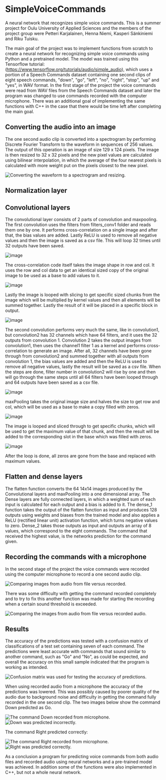 # SimpleVoiceCommands
A neural network that recognizes simple voice commands. 
This is a summer project for Oulu University of Applied Sciences and the members of the project group were Petteri Karjalainen, Henna Niemi, Kasperi Sänkiniemi and Riku Tuisku.

The main goal of the project was to implement functions from scratch to create a neural network for recognizing simple voice commands using Python and a pretrained model. The model was trained using this Tensorflow tutorial: (https://www.tensorflow.org/tutorials/audio/simple_audio), which uses a portion of a Speech Commands dataset containing one second clips of eight speech commands, "down", "go", "left", "no", "right", "stop", "up" and "yes", in WAV format. In the first stage of the project the voice commands were read from WAV files from the Speech Commands dataset and later the program was changed to use commands recorded with the computer microphone. There was an additional goal of implementing the same functions with C++ in the case that there would be time left after completing the main goal.

## Converting the audio into an image
The one second audio clip is converted into a spectrogram by performing Discrete Fourier Transform to the waveform in sequences of 256 values. The output of this operation is an image of size 129 x 124 pixels. The image is then resized to 32 x 32 pixels and the new pixel values are calculated using bilinear interpolation, in which the average of the four nearest pixels is calculated with more weight put on the pixels closest to the new pixel.

![Converting the waveform to a spectrogram and resizing.](images/wav_spec_resized_file1.png "The waveform was converted to a spectrogram image and resized.")

## Normalization layer

## Convolutional layers
The convolutional layer consists of 2 parts of convolution and maxpooling.
The first convolution uses the filters from filters_conv1 folder and reads them one by one. It performs cross-correlation on a single image and after that, the bias values are added. Lastly ReLU is used to remove all negative values and then the image is saved as a csv file. This will loop 32 times until 32 outputs have been saved.

![image](https://github.com/user-attachments/assets/75404136-ac17-4f81-b710-c274d352125b)

The cross-correlation code itself takes the image shape in row and col. It uses the row and col data to get an identical sized copy of the original image to be used as a base to add values to it.

![image](https://github.com/user-attachments/assets/0b951aee-ea72-47e2-a344-d7f622f76728)

 Lastly the image is looped with slicing to get specific sized chunks from the image which will be multiplied by kernel values and then all elements will be summed together. Lastly the result of it will be placed in a specific block in output.

 ![image](https://github.com/user-attachments/assets/8676feb4-ce06-49d2-abf9-3715fd7cf53b)

 The second convolution performs very much the same, like in convolution1, but convolution2 has 32 channels which have 64 filters, and it uses the 32 outputs from convolution 1.
Convolution 2 takes the output images from convolution1, then uses the channel1 filter 1 as a kernel and performs cross-correlation to generate an image.
After all, 32 channels have been gone through from convolution2 and summed together with all outputs from convolution 1, the bias values are added and then the ReLU is used to remove all negative values, lastly the result will be saved as a csv file. 
When the steps are done, filter number in convolution2 will rise by one and then will go through the same steps until all 64 filters have been looped through and 64 outputs have been saved as a csv file.

![image](https://github.com/user-attachments/assets/dcfe52bb-cd99-4ffe-a929-500d6186eceb)

maxPooling takes the original image size and halves the size to get row and col, which will be used as a base to make a copy filled with zeros. 

![image](https://github.com/user-attachments/assets/0bd04818-0764-4313-b6d0-bdd060d6aebd)

The image is looped and sliced through to get specific chunks, which will be used to get the maximum value of that chunk, and then the result will be added to the corresponding slot in the base which was filled with zeros.

![image](https://github.com/user-attachments/assets/5cd67fcb-e492-4b3f-93eb-aaab095a0070)

After the loop is done, all zeros are gone from the base and replaced with maximum values.

## Flatten and dense layers
The flatten function converts the 64 14x14 images produced by the Convolutional layers and maxPooling into a one dimensional array. The Dense layers are fully connected layers, in which a weighted sum of each input is calculated for each output and a bias is added to it. The dense_1 function takes the output of the flatten function as input and produces 128 outputs using weights and biases from the trained model and also applies a ReLU (rectified linear unit) activation function, which turns negative values to zero. Dense_2 takes those outputs as input and outputs an array of 8 values, which correspond to the eight commands. The command that received the highest value, is the networks prediction for the command given.

## Recording the commands with a microphone
In the second stage of the project the voice commands were recorded using the computer microphone to record a one second audio clip.

![Comparing images from audio from file versus recorded.](images/file_vs_recording12.png "Comparison of an image from an audio file versus a recorded audio.")

There was some difficulty with getting the command recorded completely and to try to fix this another function was made for starting the recording when a certain sound threshold is exceeded.

![Comparing the images from audio from file versus recorded audio.](images/file_vs_recording_wait_for_command_up.png "Comparison of images when the recording starts only when sound exceeds a threshold.")

## Results
The accuracy of the predictions was tested with a confusion matrix of classifications of a test set containing seven of each command. The predictions were least accurate with commands that sound similar to another command, such as "Go" and "No", as could be expected, and overall the accuracy on this small sample indicated that the program is working as intended.

![Confusion matrix was used for testing the accuracy of predictions.](images/confusion_matrix.png "Confusion matrix was used for testing the accuracy of predictions.")

When using recorded audio from a microphone the accuracy of the predictions was lowered. This was possibly caused by poorer quality of the audio due to background noise and difficulty in getting the command fully recorded in the one second clip. The two images below show the command Down predicted as Go.

![](images/down.png "The command Down recorded from microphone.") ![](images/down_.png "Down was predicted incorrectly.")

The command Right predicted correctly:

![](images/right.png "The command Right recorded from microphone.") ![](images/right_.png "Right was predicted correctly.")

As a conclusion a program for predicting voice commands from both audio files and recorded audio using neural networks and a pre-trained model was achieved. In addition some of the functions were also implemented in C++, but not a whole neural network.





